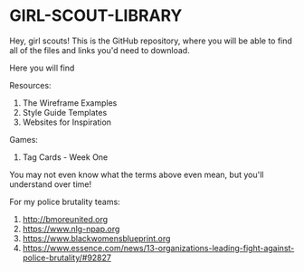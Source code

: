 # GIRL-SCOUT-LIBRARY
Hey, girl scouts! This is the GitHub repository, where you will be able to find all of the files and links you'd need to download.

Here you will find

Resources:
1) The Wireframe Examples
2) Style Guide Templates
3) Websites for Inspiration


Games:
1) Tag Cards - Week One

You may not even know what the terms above even mean, but you'll understand over time!


For my police brutality teams:
1) http://bmoreunited.org
2) https://www.nlg-npap.org
3) https://www.blackwomensblueprint.org
4) https://www.essence.com/news/13-organizations-leading-fight-against-police-brutality/#92827
